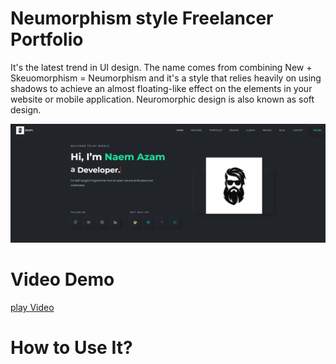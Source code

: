 # Neumorphism style Freelancer Portfolio 

It's the latest trend in UI design. The name comes from combining New + Skeuomorphism = Neumorphism and it's a style that relies heavily on using shadows to achieve an almost floating-like effect on the elements in your website or mobile application. Neuromorphic design is also known as soft design.

![](./Capture.PNG)

# Video Demo 

[play Video](https://youtu.be/ULxL9XMfAY0)

# How to Use It?

